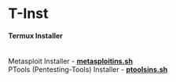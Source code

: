 # T-Inst
<h4>Termux Installer</h4>
<br>Metasploit Installer - <b><a href="https://raw.githubusercontent.com/JaysonSky/T-Inst/master/metasploitins.sh">metasploitins.sh</a></b><br>
PTools (Pentesting-Tools) Installer - <b><a href="https://github.com/JaysonSky/Pentesting-Tools.git">ptoolsins.sh</a></b>
